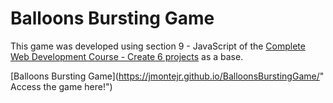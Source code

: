 # Balloons Bursting Game

This game was developed using section 9 - JavaScript of the [Complete Web Development Course - Create 6 projects](https://www.udemy.com/curso-completo-do-desenvolvedor-web/ "Curso completo de Desenvolvimento Web - Crie 6 projetos") as a base.  
  
[Balloons Bursting Game](https://jmontejr.github.io/BalloonsBurstingGame/" Access the game here!")